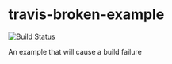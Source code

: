 # travis-broken-example

[![Build Status](https://travis-ci.org/keegoid/travis-broken-example.svg?branch=master)](https://travis-ci.org/keegoid/travis-broken-example)

An example that will cause a build failure
